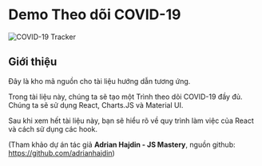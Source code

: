 # Demo Theo dõi COVID-19

![COVID-19 Tracker](https://i.ibb.co/X87BqVY/Screenshot-2020-04-13-at-10-14-58.png)

## Giới thiệu
Đây là kho mã nguồn cho tài liệu hướng dẫn tương ứng.

Trong tài liệu này, chúng ta sẽ tạo một Trình theo dõi COVID-19 đầy đủ. Chúng ta sẽ sử dụng React, Charts.JS và Material UI.

Sau khi xem hết tài liệu này, bạn sẽ hiểu rõ về quy trình làm việc của React và cách sử dụng các hook.

(Tham khảo dự án tác giả **Adrian Hajdin - JS Mastery**, nguồn github: https://github.com/adrianhajdin)
